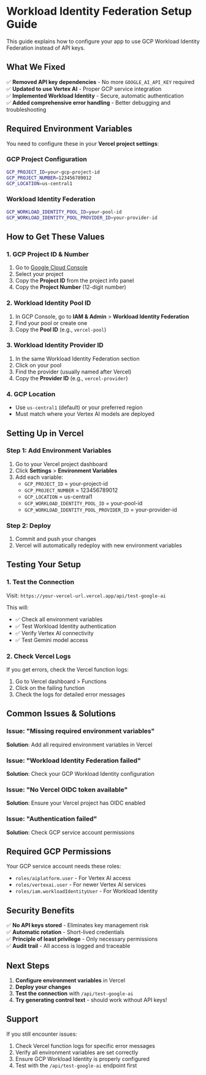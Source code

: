 # Workload Identity Federation Setup Guide

This guide explains how to configure your app to use GCP Workload Identity Federation instead of API keys.

## What We Fixed

✅ **Removed API key dependencies** - No more `GOOGLE_AI_API_KEY` required  
✅ **Updated to use Vertex AI** - Proper GCP service integration  
✅ **Implemented Workload Identity** - Secure, automatic authentication  
✅ **Added comprehensive error handling** - Better debugging and troubleshooting  

## Required Environment Variables

You need to configure these in your **Vercel project settings**:

### GCP Project Configuration
```bash
GCP_PROJECT_ID=your-gcp-project-id
GCP_PROJECT_NUMBER=123456789012
GCP_LOCATION=us-central1
```

### Workload Identity Federation
```bash
GCP_WORKLOAD_IDENTITY_POOL_ID=your-pool-id
GCP_WORKLOAD_IDENTITY_POOL_PROVIDER_ID=your-provider-id
```

## How to Get These Values

### 1. GCP Project ID & Number
1. Go to [Google Cloud Console](https://console.cloud.google.com/)
2. Select your project
3. Copy the **Project ID** from the project info panel
4. Copy the **Project Number** (12-digit number)

### 2. Workload Identity Pool ID
1. In GCP Console, go to **IAM & Admin** > **Workload Identity Federation**
2. Find your pool or create one
3. Copy the **Pool ID** (e.g., `vercel-pool`)

### 3. Workload Identity Provider ID
1. In the same Workload Identity Federation section
2. Click on your pool
3. Find the provider (usually named after Vercel)
4. Copy the **Provider ID** (e.g., `vercel-provider`)

### 4. GCP Location
- Use `us-central1` (default) or your preferred region
- Must match where your Vertex AI models are deployed

## Setting Up in Vercel

### Step 1: Add Environment Variables
1. Go to your Vercel project dashboard
2. Click **Settings** > **Environment Variables**
3. Add each variable:
   - `GCP_PROJECT_ID` = your-project-id
   - `GCP_PROJECT_NUMBER` = 123456789012
   - `GCP_LOCATION` = us-central1
   - `GCP_WORKLOAD_IDENTITY_POOL_ID` = your-pool-id
   - `GCP_WORKLOAD_IDENTITY_POOL_PROVIDER_ID` = your-provider-id

### Step 2: Deploy
1. Commit and push your changes
2. Vercel will automatically redeploy with new environment variables

## Testing Your Setup

### 1. Test the Connection
Visit: `https://your-vercel-url.vercel.app/api/test-google-ai`

This will:
- ✅ Check all environment variables
- ✅ Test Workload Identity authentication
- ✅ Verify Vertex AI connectivity
- ✅ Test Gemini model access

### 2. Check Vercel Logs
If you get errors, check the Vercel function logs:
1. Go to Vercel dashboard > Functions
2. Click on the failing function
3. Check the logs for detailed error messages

## Common Issues & Solutions

### Issue: "Missing required environment variables"
**Solution**: Add all required environment variables in Vercel

### Issue: "Workload Identity Federation failed"
**Solution**: Check your GCP Workload Identity configuration

### Issue: "No Vercel OIDC token available"
**Solution**: Ensure your Vercel project has OIDC enabled

### Issue: "Authentication failed"
**Solution**: Check GCP service account permissions

## Required GCP Permissions

Your GCP service account needs these roles:
- `roles/aiplatform.user` - For Vertex AI access
- `roles/vertexai.user` - For newer Vertex AI services
- `roles/iam.workloadIdentityUser` - For Workload Identity

## Security Benefits

✅ **No API keys stored** - Eliminates key management risk  
✅ **Automatic rotation** - Short-lived credentials  
✅ **Principle of least privilege** - Only necessary permissions  
✅ **Audit trail** - All access is logged and traceable  

## Next Steps

1. **Configure environment variables** in Vercel
2. **Deploy your changes**
3. **Test the connection** with `/api/test-google-ai`
4. **Try generating control text** - should work without API keys!

## Support

If you still encounter issues:
1. Check Vercel function logs for specific error messages
2. Verify all environment variables are set correctly
3. Ensure GCP Workload Identity is properly configured
4. Test with the `/api/test-google-ai` endpoint first
